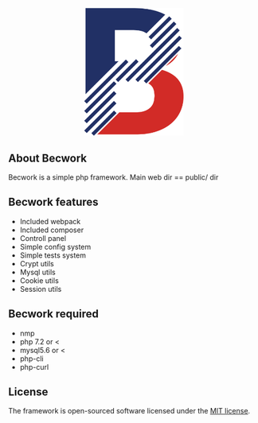 <p align="center"><a href="http://becvar.xyz/becwork" target="_blank"><img src="https://github.com/lordbecvold/Becwork/blob/main/public/assets/img/favicon.png" width="200"></a></p>

## About Becwork

Becwork is a simple php framework.
Main web dir == public/ dir

## Becwork features

 - Included webpack
 - Included composer
 - Controll panel
 - Simple config system
 - Simple tests system
 - Crypt utils
 - Mysql utils
 - Cookie utils
 - Session utils


## Becwork required
 - nmp
 - php 7.2 or <
 - mysql5.6 or <
 - php-cli
 - php-curl


## License

The framework is open-sourced software licensed under the [MIT license](https://opensource.org/licenses/MIT).